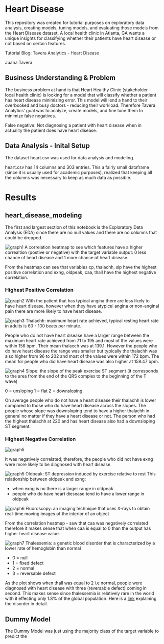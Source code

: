 # Heart Disease

This repository was created for tutorial purposes on exploratory data analysis, creating models, tuning models, and evaluating those models from the Heart Disease dataset. A local health clinic in Atlanta, GA wants a unique insights for classifying whether their patients have heart disease or not based on certain features.

Tutorial Blog: Tavera Analytics - Heart Disease

Juana Tavera

## Business Understanding & Problem
The business problem at hand is that Heart Healthy Clinic (stakeholder - local health clinic) is looking for a model that will classify whether a patient has heart disease minimizing error. This model will lend a hand to their overbooked and busy doctors - reducing their workload. Therefore Tavera Analytics' goal was to analyze, create models, and fine tune them to minimize false negatives.

False negative: Not diagnosing a patient with heart disease when in actuality the patient does have heart disease.

## Data Analysis - Inital Setup 
The dataset heart.csv was used for data analysis and modeling. 

heart.csv has 14 columns and 303 entries. This a fairly small dataframe (since it is usually used for academic purposes), realized that keeping all the columns was necessary to keep as much data as possible.

# Results 

## heart_disease_modeling

The first and largest section of this notebook is the Exploratory Data Analysis (EDA) since there are no null values and there are no columns that could be dropped. 

![graph1](./images/correaltion_heatmap.png)
A correlation heatmap to see which features have a higher correaltion (postive or negative) with the target variable output: 0 less chance of heart disease and 1 more chance of heart disease. 

From the heatmap can see that variables cp, thalachh, slp have the highest positive correlation and exng, oldpeak, caa, thall have the highest negative correlation.

### Highest Positive Correlation 

![graph2](./images/chest_pain.png)
With the patient that has typical angina there are less likely to have heart disease, however when they have atypical angina or non-anginal pain there are more likely to have heart disease.

![graph3](./images/thalachh.png)
Thalachh: maximum heart rate achieved, typical resting heart rate in adults is 60 - 100 beats per minute.

People who do not have heart disease have a larger range between the maximum heart rate achieved from 71 to 195 and most of the values were within 156 bpm. Their mean thalacch was at 139.1. However the people who do have heart disease the range was smaller but typically the thalachh was also higher from 96 to 202 and most of the values were within 172 bpm. The mean for people who did have heart disease was also higher at 158.47 bpm.

![graph4](./images/slope_thalachh.png)
Slope: the slope of the peak exercise ST segment (it corresponds to the area from the end of the QRS complex to the beginning of the T wave)

0 = unsloping
1 = flat
2 = downsloping

On average people who do not have a heart disease their thalachh is lower compared to those who do have heart disease across the slopes. The people whose slope was downsloping tend to have a higher thalachh in general no matter if they have a heart disease or not. The person who had the highest thalachh at 220 and has heart disease also had a downsloping ST segment.

### Highest Negative Correlation

![graph5](./images/exng.png)

It was negatively correlated; therefore, the people who did not have exng were more likely to be diagnosed with heart disease.

![graph5](./images/oldpeak_exng.png)
Oldpeak: ST depression induced by exercise relative to rest This relationship between oldpeak and exng:

- when exng is no there is a larger range in oldpeak
- people who do have heart diesease tend to have a lower range in oldpeak

![graph6](./images/caa.png)
Fluoroscopy: an imaging technique that uses X-rays to obtain real-time moving images of the interior of an object

From the correlation heatmap - saw that caa was negatively correlated therefore it makes sense that when caa is equal to 0 than the output has higher heart disease value.

![graph7](./images/thall.png)
Thalessemia: a genetic blood disorder that is characterized by a lower rate of hemoglobin than normal

- 0 = null
- 1 = fixed defect
- 2 = normal
- 3 = reversable defect

As the plot shows when thall was equal to 2 i.e normal, people were diagnosed with heart disease with three (reversable defect) coming in second. This makes sense since thalessemia is relatively rare in the world with it effecting only 1.8% of the global population. Here is a [link](https://www.ncbi.nlm.nih.gov/pmc/articles/PMC2893117/) explaining the disorder in detail.

## Dummy Model 
The Dummy Model was just using the majority class of the target variable to predict the 
